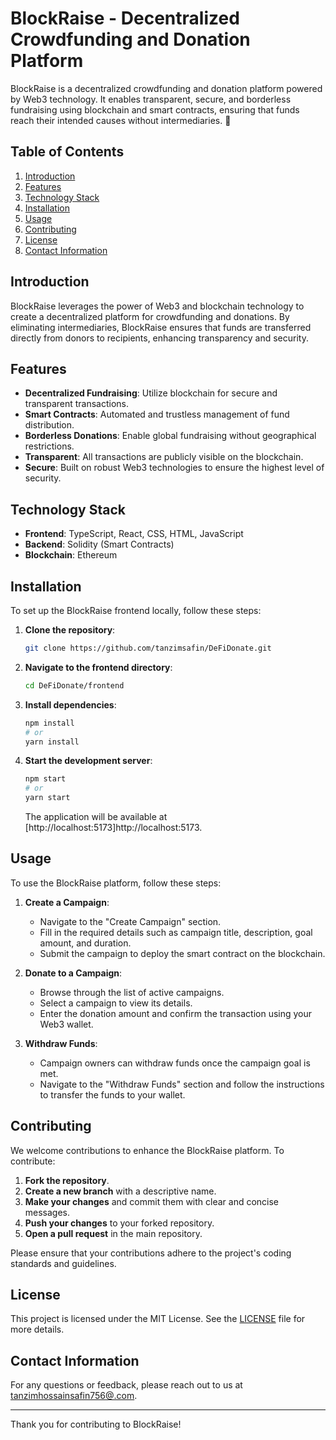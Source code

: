 # BlockRaise - Decentralized Crowdfunding and Donation Platform

BlockRaise is a decentralized crowdfunding and donation platform powered by Web3 technology. It enables transparent, secure, and borderless fundraising using blockchain and smart contracts, ensuring that funds reach their intended causes without intermediaries. 🚀

## Table of Contents

1. [Introduction](#introduction)
2. [Features](#features)
3. [Technology Stack](#technology-stack)
4. [Installation](#installation)
5. [Usage](#usage)
6. [Contributing](#contributing)
7. [License](#license)
8. [Contact Information](#contact-information)

## Introduction

BlockRaise leverages the power of Web3 and blockchain technology to create a decentralized platform for crowdfunding and donations. By eliminating intermediaries, BlockRaise ensures that funds are transferred directly from donors to recipients, enhancing transparency and security.

## Features

- **Decentralized Fundraising**: Utilize blockchain for secure and transparent transactions.
- **Smart Contracts**: Automated and trustless management of fund distribution.
- **Borderless Donations**: Enable global fundraising without geographical restrictions.
- **Transparent**: All transactions are publicly visible on the blockchain.
- **Secure**: Built on robust Web3 technologies to ensure the highest level of security.

## Technology Stack

- **Frontend**: TypeScript, React, CSS, HTML, JavaScript
- **Backend**: Solidity (Smart Contracts)
- **Blockchain**: Ethereum

## Installation

To set up the BlockRaise frontend locally, follow these steps:

1. **Clone the repository**:

    ```bash
    git clone https://github.com/tanzimsafin/DeFiDonate.git
    ```

2. **Navigate to the frontend directory**:

    ```bash
    cd DeFiDonate/frontend
    ```

3. **Install dependencies**:

    ```bash
    npm install
    # or
    yarn install
    ```

4. **Start the development server**:

    ```bash
    npm start
    # or
    yarn start
    ```

    The application will be available at [http://localhost:5173]http://localhost:5173.

## Usage

To use the BlockRaise platform, follow these steps:

1. **Create a Campaign**:
    - Navigate to the "Create Campaign" section.
    - Fill in the required details such as campaign title, description, goal amount, and duration.
    - Submit the campaign to deploy the smart contract on the blockchain.

2. **Donate to a Campaign**:
    - Browse through the list of active campaigns.
    - Select a campaign to view its details.
    - Enter the donation amount and confirm the transaction using your Web3 wallet.

3. **Withdraw Funds**:
    - Campaign owners can withdraw funds once the campaign goal is met.
    - Navigate to the "Withdraw Funds" section and follow the instructions to transfer the funds to your wallet.

## Contributing

We welcome contributions to enhance the BlockRaise platform. To contribute:

1. **Fork the repository**.
2. **Create a new branch** with a descriptive name.
3. **Make your changes** and commit them with clear and concise messages.
4. **Push your changes** to your forked repository.
5. **Open a pull request** in the main repository.

Please ensure that your contributions adhere to the project's coding standards and guidelines.

## License

This project is licensed under the MIT License. See the [LICENSE](../LICENSE) file for more details.

## Contact Information

For any questions or feedback, please reach out to us at [tanzimhossainsafin756@.com](mailto:contact@example.com).

---

Thank you for contributing to BlockRaise!
